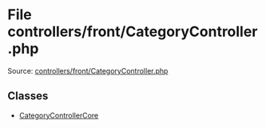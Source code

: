 File controllers/front/CategoryController.php
=========

Source: [controllers/front/CategoryController.php](https://github.com/PrestaShop/PrestaShop/blob/1.6.0.12/controllers/front/CategoryController.php)


Classes
-------

* [CategoryControllerCore](class.CategoryControllerCore.md)

